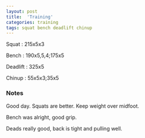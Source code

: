 ```yaml
---
layout: post
title:  'Training'
categories: training
tags: squat bench deadlift chinup
---
```


Squat       :   215x5x3

Bench       :   190x5,5,4;175x5

Deadlift    :   325x5

Chinup      :   55x5x3;35x5

### Notes

Good day. Squats are better. Keep weight over midfoot.

Bench was alright, good grip.

Deads really good, back is tight and pulling well.
